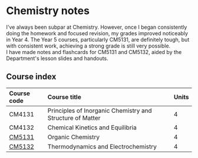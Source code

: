 # Chemistry notes
I've always been subpar at Chemistry. However, once I began consistently doing the homework and focused revision, my grades improved noticeably in Year 4. The Year 5 courses, particularly CM5131, are definitely tough, but with consistent work, achieving a strong grade is still very possible.\
I have made notes and flashcards for CM5131 and CM5132, aided by the Department's lesson slides and handouts.

## Course index
| Course code | Course title | Units | 
| :---- | :-------- | :---- 
| CM4131 | Principles of Inorganic Chemistry and Structure of Matter | 4 | 
| CM4132 | Chemical Kinetics and Equilibria | 4 |
| [CM5131](CM5131/) | Organic Chemistry | 4 |
| [CM5132](CM5132/) | Thermodynamics and Electrochemistry | 4 |
